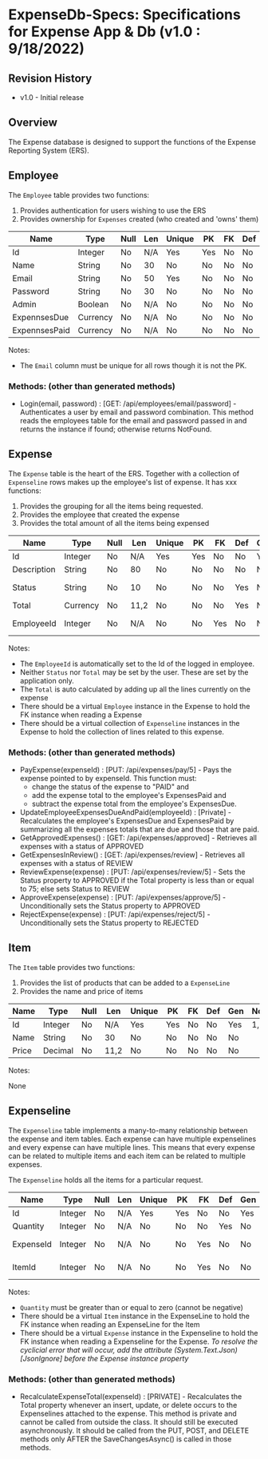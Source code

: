 # ExpenseDb-Specs: Specifications for Expense App & Db (v1.0 : 9/18/2022)

## Revision History

* v1.0 - Initial release

## Overview

The Expense database is designed to support the functions of the Expense Reporting System (ERS).

## Employee

The `Employee` table provides two functions:

1. Provides authentication for users wishing to use the ERS
2. Provides ownership for `Expenses` created (who created and 'owns' them)

| Name          | Type     | Null | Len | Unique | PK  | FK  | Def | Gen | Notes |
| ----          | ----     | ---- | --- | ------ | --- | --- | --- | --- | ----- |
| Id            | Integer  | No   | N/A | Yes    | Yes | No  | No  | Yes | 1,1   |
| Name          | String   | No   | 30  | No     | No  | No  | No  | No  |       |
| Email         | String   | No   | 50  | Yes    | No  | No  | No  | No  |       |
| Password      | String   | No   | 30  | No     | No  | No  | No  | No  |       |
| Admin         | Boolean  | No   | N/A | No     | No  | No  | No  | No  |       |
| ExpennsesDue  | Currency | No   | N/A | No     | No  | No  | No  | No  |       |
| ExpennsesPaid | Currency | No   | N/A | No     | No  | No  | No  | No  |       |

Notes:

* The `Email` column must be unique for all rows though it is not the PK.

### Methods: (other than generated methods)

* Login(email, password) : [GET: /api/employees/email/password] - Authenticates a user by email and password combination. This method reads the employees table for the email and password passed in and returns the instance if found; otherwise returns NotFound.

## Expense

The `Expense` table is the heart of the ERS. Together with a collection of `Expenseline`
rows makes up the employee's list of expense. It has xxx functions:

1. Provides the grouping for all the items being requested.
2. Provides the employee that created the expense
3. Provides the total amount of all the items being expensed

| Name            | Type     | Null | Len  | Unique | PK  | FK  | Def | Gen | Notes |
| ----            | ----     | ---- | ---  | ------ | --- | --- | --- | --- | ----- |
| Id              | Integer  | No   | N/A  | Yes    | Yes | No  | No  | Yes | 1,1   |
| Description     | String   | No   | 80   | No     | No  | No  | No  | No  |       |
| Status          | String   | No   | 10   | No     | No  | No  | Yes | No  | Def 'NEW'    |
| Total           | Currency | No   | 11,2 | No     | No  | No  | Yes | No  | Def 0 |
| EmployeeId      | Integer  | No   | N/A  | No     | No  | Yes | No  | No  | FK to Employee |

Notes:

* The `EmployeeId` is automatically set to the Id of the logged in employee.
* Neither `Status` nor `Total` may be set by the user. These are set by the application only.
* The `Total` is auto calculated by adding up all the lines currently on the expense
* There should be a virtual `Employee` instance in the Expense to hold the FK
instance when reading a Expense
* There should be a virtual collection of `Expenseline` instances in the Expense to
hold the collection of lines related to this expense.

### Methods: (other than generated methods)

* PayExpense(expenseId) : [PUT: /api/expenses/pay/5] - Pays the expense pointed to by expenseId. This function must:
    * change the status of the expense to "PAID" and 
    * add the expense total to the employee's ExpensesPaid and 
    * subtract the expense total from the employee's ExpensesDue.
* UpdateEmployeeExpensesDueAndPaid(employeeId) : [Private] - Recalculates the employee's ExpensesDue and ExpensesPaid
    by summarizing all the expenses totals that are due and those that are paid.
* GetApprovedExpenses() : [GET: /api/expenses/approved] - Retrieves all expenses with a status of APPROVED
* GetExpensesInReview() : [GET: /api/expenses/review] - Retrieves all expenses with a status of REVIEW
* ReviewExpense(expense) : [PUT: /api/expenses/review/5] - Sets the Status property to APPROVED if the Total property
    is less than or equal to 75; else sets Status to REVIEW
* ApproveExpense(expense) : [PUT: /api/expenses/approve/5] - Unconditionally sets the Status property to APPROVED
* RejectExpense(expense) : [PUT: /api/expenses/reject/5] - Unconditionally sets the Status property to REJECTED

## Item

The `Item` table provides two functions:

1. Provides the list of products that can be added to a `ExpenseLine`
2. Provides the name and price of items

| Name       | Type    | Null | Len  | Unique | PK  | FK  | Def | Gen | Notes |
| ----       | ----    | ---- | ---  | ------ | --- | --- | --- | --- | ----- |
| Id         | Integer | No   | N/A  | Yes    | Yes | No  | No  | Yes | 1,1   |
| Name       | String  | No   | 30   | No     | No  | No  | No  | No  |       |
| Price      | Decimal | No   | 11,2 | No     | No  | No  | No  | No  |       |

Notes:

None

## Expenseline

The `Expenseline` table implements a many-to-many relationship between the expense and item tables. Each expense
can have multiple expenselines and every expense can have multiple lines. This means that every expense can be related
to multiple items and each item can be related to multiple expenses.

The `Expenseline` holds all the items for a particular request.

| Name            | Type    | Null | Len  | Unique | PK  | FK  | Def | Gen | Notes |
| ----            | ----    | ---- | ---  | ------ | --- | --- | --- | --- | ----- |
| Id              | Integer | No   | N/A  | Yes    | Yes | No  | No  | Yes | 1,1   |
| Quantity        | Integer | No   | N/A  | No     | No  | No  | Yes | No  | def to 1 |
| ExpenseId       | Integer | No   | N/A  | No     | No  | Yes | No  | No  | FK to Expense |
| ItemId          | Integer | No   | N/A  | No     | No  | Yes | No  | No  | FK to Item |

Notes:

* `Quantity` must be greater than or equal to zero (cannot be negative)
* There should be a virtual `Item` instance in the ExpenseLine to hold the FK
instance when reading an ExpenseLine for the Item
* There should be a virtual `Expense` instance in the Expenseline to hold the FK
instance when reading a Expenseline for the Expense. _To resolve the cyclicial
error that will occur, add the attribute (System.Text.Json) [JsonIgnore] before the Expense
instance property_

### Methods: (other than generated methods)

* RecalculateExpenseTotal(expenseId) : [PRIVATE] - Recalculates the Total property whenever an insert, update, or delete occurs to the Expenselines attached to the expense. This method is private and cannot be called from outside the class. It should still be executed asynchronously. It should be called from the PUT, POST, and DELETE methods only AFTER the SaveChangesAsync() is called in those methods.

